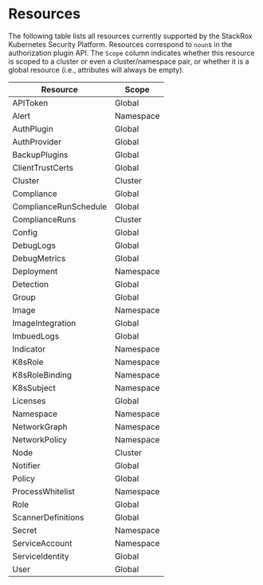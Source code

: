 # Resources

The following table lists all resources currently supported by the
StackRox Kubernetes Security Platform. Resources correspond to `noun`s
in the authorization plugin API. The `Scope` column indicates
whether this resource is scoped to a cluster or even a cluster/namespace
pair, or whether it is a global resource (i.e., attributes will always be empty).

| Resource              | Scope     |
| --------------------- | --------- |
| APIToken              | Global    |
| Alert                 | Namespace |
| AuthPlugin            | Global    |
| AuthProvider          | Global    |
| BackupPlugins         | Global    |
| ClientTrustCerts      | Global    |
| Cluster               | Cluster   |
| Compliance            | Global    |
| ComplianceRunSchedule | Global    |
| ComplianceRuns        | Cluster   |
| Config                | Global    |
| DebugLogs             | Global    |
| DebugMetrics          | Global    |
| Deployment            | Namespace |
| Detection             | Global    |
| Group                 | Global    |
| Image                 | Namespace |
| ImageIntegration      | Global    |
| ImbuedLogs            | Global    |
| Indicator             | Namespace |
| K8sRole               | Namespace |
| K8sRoleBinding        | Namespace |
| K8sSubject            | Namespace |
| Licenses              | Global    |
| Namespace             | Namespace |
| NetworkGraph          | Namespace |
| NetworkPolicy         | Namespace |
| Node                  | Cluster   |
| Notifier              | Global    |
| Policy                | Global    |
| ProcessWhitelist      | Namespace |
| Role                  | Global    |
| ScannerDefinitions    | Global    |
| Secret                | Namespace |
| ServiceAccount        | Namespace |
| ServiceIdentity       | Global    |
| User                  | Global    |
